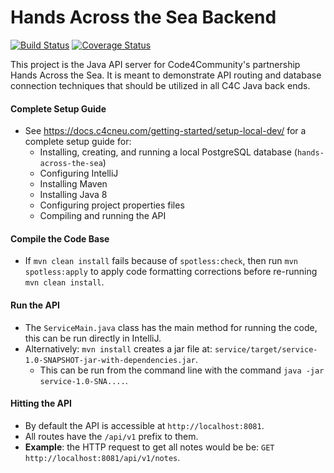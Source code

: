 # Hands Across the Sea Backend

[![Build Status](https://travis-ci.com/Code-4-Community/hands-across-the-sea-backend.svg?branch=master)](https://travis-ci.com/Code-4-Community/hands-across-the-sea-backend)
[![Coverage Status](https://coveralls.io/repos/github/Code-4-Community/hands-across-the-sea-backend/badge.svg?branch=master)](https://coveralls.io/github/Code-4-Community/hands-across-the-sea-backend?branch=master)

This project is the Java API server for Code4Community's partnership Hands Across the Sea. It is meant to demonstrate API routing and database connection techniques that should be utilized in all C4C Java back ends.

#### Complete Setup Guide
 - See https://docs.c4cneu.com/getting-started/setup-local-dev/ for a complete setup guide for:
   - Installing, creating, and running a local PostgreSQL database (`hands-across-the-sea`)
   - Configuring IntelliJ
   - Installing Maven
   - Installing Java 8
   - Configuring project properties files
   - Compiling and running the API

#### Compile the Code Base
 - If `mvn clean install` fails because of `spotless:check`, 
 then run `mvn spotless:apply` to apply code formatting corrections before
 re-running `mvn clean install`. 

#### Run the API
 - The `ServiceMain.java` class has the main method for running the code, this can be run directly in IntelliJ.
 - Alternatively: `mvn install` creates a jar file at:
 `service/target/service-1.0-SNAPSHOT-jar-with-dependencies.jar`.
   - This can be run from the command line with the command `java -jar service-1.0-SNA....`.

#### Hitting the API
 - By default the API is accessible at `http://localhost:8081`.
 - All routes have the `/api/v1` prefix to them.
 - **Example**: the HTTP request to get all notes would be be: `GET http://localhost:8081/api/v1/notes`.
 
